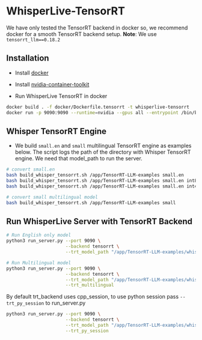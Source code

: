 # WhisperLive-TensorRT
We have only tested the TensorRT backend in docker so, we recommend docker for a smooth TensorRT backend setup.
**Note**: We use `tensorrt_llm==0.18.2`

## Installation
- Install [docker](https://docs.docker.com/engine/install/)
- Install [nvidia-container-toolkit](https://docs.nvidia.com/datacenter/cloud-native/container-toolkit/latest/install-guide.html)

- Run WhisperLive TensorRT in docker
```bash
docker build . -f docker/Dockerfile.tensorrt -t whisperlive-tensorrt
docker run -p 9090:9090 --runtime=nvidia --gpus all --entrypoint /bin/bash -it whisperlive-tensorrt
```

## Whisper TensorRT Engine
- We build `small.en` and `small` multilingual TensorRT engine as examples below. The script logs the path of the directory with Whisper TensorRT engine. We need that model_path to run the server.
```bash
# convert small.en
bash build_whisper_tensorrt.sh /app/TensorRT-LLM-examples small.en        # float16
bash build_whisper_tensorrt.sh /app/TensorRT-LLM-examples small.en int8   # int8 weight only quantization
bash build_whisper_tensorrt.sh /app/TensorRT-LLM-examples small.en int4   # int4 weight only quantization

# convert small multilingual model
bash build_whisper_tensorrt.sh /app/TensorRT-LLM-examples small
```

## Run WhisperLive Server with TensorRT Backend
```bash
# Run English only model
python3 run_server.py --port 9090 \
                      --backend tensorrt \
                      --trt_model_path "/app/TensorRT-LLM-examples/whisper/whisper_small_en_float16"

# Run Multilingual model
python3 run_server.py --port 9090 \
                      --backend tensorrt \
                      --trt_model_path "/app/TensorRT-LLM-examples/whisper/whisper_small_float16" \
                      --trt_multilingual
```

By default trt_backend uses cpp_session, to use python session pass `--trt_py_session` to run_server.py
```bash
python3 run_server.py --port 9090 \
                      --backend tensorrt \
                      --trt_model_path "/app/TensorRT-LLM-examples/whisper/whisper_small_float16" \
                      --trt_py_session
```